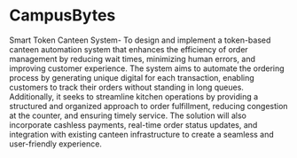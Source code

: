 # CampusBytes
Smart Token Canteen System-
To design and implement a token-based canteen automation system that enhances the efficiency of order management by reducing wait times, minimizing human errors, and improving customer experience. The system aims to automate the ordering process by generating unique digital for each transaction, enabling customers to track their orders without standing in long queues. Additionally, it seeks to streamline kitchen operations by providing a structured and organized approach to order fulfillment, reducing congestion at the counter, and ensuring timely service. The solution will also incorporate cashless payments, real-time order status updates, and integration with existing canteen infrastructure to create a seamless and user-friendly experience.


